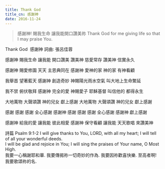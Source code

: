 ```yaml
---
title: Thank God
title_cn: 感謝神
date: 2016-11-24
---
```


> 感謝神!
> 賜我生命
> 讓我能開口讚美祢
> Thank God
> for me giving life
> so that I may praise You.

Thank God
​ 感謝神
詞曲: 張呂佳蓉

感謝神 賜我生命
讓我能 開口讚美
讚美神 慈愛常存
讚美神 信實永久

感謝神 賜愛修園
天天 主恩典同在
感謝神 愛神的家
神的家 有神看顧

我舉首 望著藍天
感謝神 創造奇妙
神賜陽光雨水空氣
叫大地上生命繁延

我不禁 俯伏敬拜
感謝神 完全的愛
神賜愛子 耶穌基督
叫信他的 都得永生

大地萬物 大聲頌讚
神的兒女 獻上感謝
大地萬物 大聲頌讚
神的兒女 獻上感謝

感謝 感謝 感謝
全心感謝
感謝神
感謝 感謝 感謝
全心感謝
感謝神
獻上感謝

感謝神 給我的愛
讓我能 彼此相愛
感謝神 保守看顧
讓我能 天天歌唱
來讚美神

詩篇 Psalm 9:1-2
I will give thanks to You, LORD, with all my heart; I will tell of all your wonderful deeds.  
I will be glad and rejoice in You; I will sing the praises of Your name, O Most High.  
我要一心稱謝耶和華. 我要傳掦祢一切奇妙的作為.
我要因祢歡喜快樂. 至高者啊! 我要歌頌祢的名.
